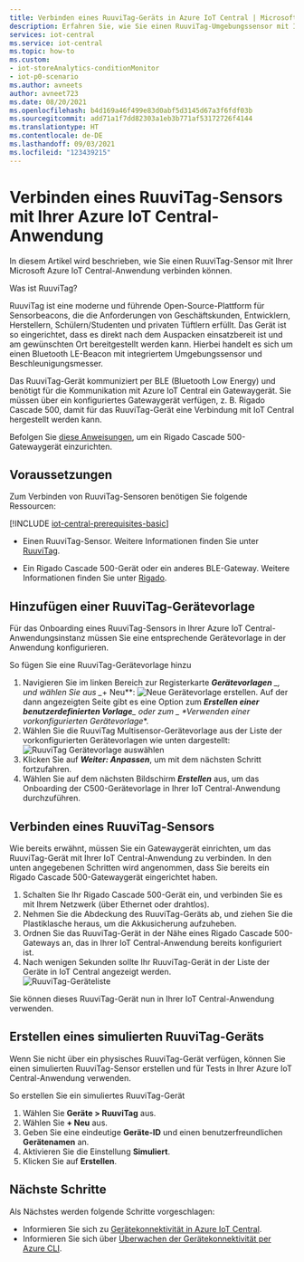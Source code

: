 ```yaml
---
title: Verbinden eines RuuviTag-Geräts in Azure IoT Central | Microsoft-Dokumentation
description: Erfahren Sie, wie Sie einen RuuviTag-Umgebungssensor mit Ihrer IoT Central-Anwendung verbinden.
services: iot-central
ms.service: iot-central
ms.topic: how-to
ms.custom:
- iot-storeAnalytics-conditionMonitor
- iot-p0-scenario
ms.author: avneets
author: avneet723
ms.date: 08/20/2021
ms.openlocfilehash: b4d169a46f499e83d0abf5d3145d67a3f6fdf03b
ms.sourcegitcommit: add71a1f7dd82303a1eb3b771af53172726f4144
ms.translationtype: HT
ms.contentlocale: de-DE
ms.lasthandoff: 09/03/2021
ms.locfileid: "123439215"
---
```

# <a name="connect-a-ruuvitag-sensor-to-your-azure-iot-central-application"></a>Verbinden eines RuuviTag-Sensors mit Ihrer Azure IoT Central-Anwendung

In diesem Artikel wird beschrieben, wie Sie einen RuuviTag-Sensor mit Ihrer Microsoft Azure IoT Central-Anwendung verbinden können.

Was ist RuuviTag?

RuuviTag ist eine moderne und führende Open-Source-Plattform für Sensorbeacons, die die Anforderungen von Geschäftskunden, Entwicklern, Herstellern, Schülern/Studenten und privaten Tüftlern erfüllt. Das Gerät ist so eingerichtet, dass es direkt nach dem Auspacken einsatzbereit ist und am gewünschten Ort bereitgestellt werden kann. Hierbei handelt es sich um einen Bluetooth LE-Beacon mit integriertem Umgebungssensor und Beschleunigungsmesser.

Das RuuviTag-Gerät kommuniziert per BLE (Bluetooth Low Energy) und benötigt für die Kommunikation mit Azure IoT Central ein Gatewaygerät. Sie müssen über ein konfiguriertes Gatewaygerät verfügen, z. B. Rigado Cascade 500, damit für das RuuviTag-Gerät eine Verbindung mit IoT Central hergestellt werden kann.

Befolgen Sie [diese Anweisungen](./howto-connect-rigado-cascade-500.md), um ein Rigado Cascade 500-Gatewaygerät einzurichten.

## <a name="prerequisites"></a>Voraussetzungen

Zum Verbinden von RuuviTag-Sensoren benötigen Sie folgende Ressourcen:

[!INCLUDE [iot-central-prerequisites-basic](../../../includes/iot-central-prerequisites-basic.md)]

- Einen RuuviTag-Sensor. Weitere Informationen finden Sie unter [RuuviTag](https://ruuvi.com/).

- Ein Rigado Cascade 500-Gerät oder ein anderes BLE-Gateway. Weitere Informationen finden Sie unter [Rigado](https://www.rigado.com/).


## <a name="add-a-ruuvitag-device-template"></a>Hinzufügen einer RuuviTag-Gerätevorlage

Für das Onboarding eines RuuviTag-Sensors in Ihrer Azure IoT Central-Anwendungsinstanz müssen Sie eine entsprechende Gerätevorlage in der Anwendung konfigurieren.

So fügen Sie eine RuuviTag-Gerätevorlage hinzu

1. Navigieren Sie im linken Bereich zur Registerkarte ***Gerätevorlagen** _, und wählen Sie aus _*+ Neu**: ![Neue Gerätevorlage erstellen](./media/howto-connect-ruuvi/device-template-new.png). Auf der dann angezeigten Seite gibt es eine Option zum ***Erstellen einer benutzerdefinierten Vorlage**_ oder zum _ *_Verwenden einer vorkonfigurierten Gerätevorlage_**.
1. Wählen Sie die RuuviTag Multisensor-Gerätevorlage aus der Liste der vorkonfigurierten Gerätevorlagen wie unten dargestellt:  ![RuuviTag Gerätevorlage auswählen](./media/howto-connect-ruuvi/device-template-pre-configured.png)
1. Klicken Sie auf ***Weiter: Anpassen***, um mit dem nächsten Schritt fortzufahren.
1. Wählen Sie auf dem nächsten Bildschirm ***Erstellen*** aus, um das Onboarding der C500-Gerätevorlage in Ihrer IoT Central-Anwendung durchzuführen.

## <a name="connect-a-ruuvitag-sensor"></a>Verbinden eines RuuviTag-Sensors

Wie bereits erwähnt, müssen Sie ein Gatewaygerät einrichten, um das RuuviTag-Gerät mit Ihrer IoT Central-Anwendung zu verbinden. In den unten angegebenen Schritten wird angenommen, dass Sie bereits ein Rigado Cascade 500-Gatewaygerät eingerichtet haben.  

1. Schalten Sie Ihr Rigado Cascade 500-Gerät ein, und verbinden Sie es mit Ihrem Netzwerk (über Ethernet oder drahtlos).
1. Nehmen Sie die Abdeckung des RuuviTag-Geräts ab, und ziehen Sie die Plastiklasche heraus, um die Akkusicherung aufzuheben.
1. Ordnen Sie das RuuviTag-Gerät in der Nähe eines Rigado Cascade 500-Gateways an, das in Ihrer IoT Central-Anwendung bereits konfiguriert ist.
1. Nach wenigen Sekunden sollte Ihr RuuviTag-Gerät in der Liste der Geräte in IoT Central angezeigt werden.  
    ![RuuviTag-Geräteliste](./media/howto-connect-ruuvi/ruuvi-device-list.png)

Sie können dieses RuuviTag-Gerät nun in Ihrer IoT Central-Anwendung verwenden.  

## <a name="create-a-simulated-ruuvitag"></a>Erstellen eines simulierten RuuviTag-Geräts

Wenn Sie nicht über ein physisches RuuviTag-Gerät verfügen, können Sie einen simulierten RuuviTag-Sensor erstellen und für Tests in Ihrer Azure IoT Central-Anwendung verwenden.

So erstellen Sie ein simuliertes RuuviTag-Gerät

1. Wählen Sie **Geräte > RuuviTag** aus.
1. Wählen Sie **+ Neu** aus.
1. Geben Sie eine eindeutige **Geräte-ID** und einen benutzerfreundlichen **Gerätenamen** an.  
1. Aktivieren Sie die Einstellung **Simuliert**.
1. Klicken Sie auf **Erstellen**.  

## <a name="next-steps"></a>Nächste Schritte

Als Nächstes werden folgende Schritte vorgeschlagen:

- Informieren Sie sich zu [Gerätekonnektivität in Azure IoT Central](./concepts-get-connected.md).
- Informieren Sie sich über [Überwachen der Gerätekonnektivität per Azure CLI](./howto-monitor-devices-azure-cli.md).
